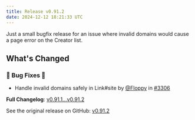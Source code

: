 ```yaml
---
title: Release v0.91.2
date: 2024-12-12 18:21:33 UTC
---
```

Just a small bugfix release for an issue where invalid domains would cause a page error on the Creator list.

## What's Changed
### 🐛 Bug Fixes 🐛
* Handle invalid domains safely in Link#site by [@Floppy](https://github.com/Floppy) in [#3306](https://github.com/manyfold3d/manyfold/pull/3306)


**Full Changelog**: [v0.91.1...v0.91.2](https://github.com/manyfold3d/manyfold/compare/v0.91.1...v0.91.2)

See the original release on GitHub: [v0.91.2](https://github.com/manyfold3d/manyfold/releases/tag/v0.91.2)
